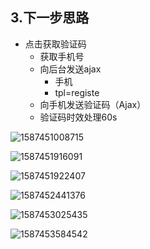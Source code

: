 ## 3.下一步思路

- 点击获取验证码
  - 获取手机号
  - 向后台发送ajax
    - 手机
    - tpl=registe
  - 向手机发送验证码（Ajax）
  - 验证码时效处理60s



<img src="E:\python个人知识拓展笔记\image\1587451008715.png" alt="1587451008715" style="zoom:100%;" />



![1587451916091](E:\python个人知识拓展笔记\image\1587451916091.png)

![1587451922407](E:\python个人知识拓展笔记\image\1587451922407.png)



![1587452441376](E:\python个人知识拓展笔记\image\1587452441376.png)

![1587453025435](E:\python个人知识拓展笔记\image\1587453025435.png)

![1587453584542](E:\python个人知识拓展笔记\image\1587453584542.png)